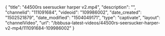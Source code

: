 {
    "title": "44500rs seersucker harper v2.mp4",
    "description": "",
    "channelid": "111091684",
    "videoid": "109986002",
    "date_created": "1502521879",
    "date_modified": "1504049171",
    "type": "captivate",
    "layout": "channelVideo",
    "url": "\/bbbusa-latest-videos\/44500rs-seersucker-harper-v2-mp4\/111091684-109986002"
}